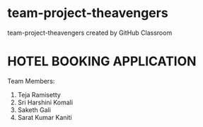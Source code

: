 # team-project-theavengers
team-project-theavengers created by GitHub Classroom

# HOTEL BOOKING APPLICATION
Team Members:
1. Teja Ramisetty
2. Sri Harshini Komali
3. Saketh Gali
4. Sarat Kumar Kaniti
